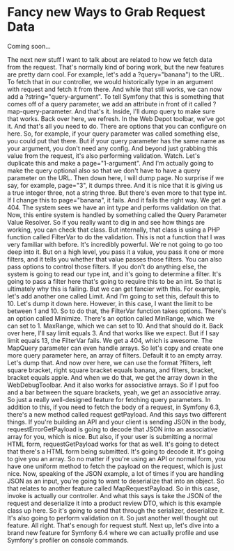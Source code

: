 # Fancy new Ways to Grab Request Data

Coming soon...

The next new stuff I want to talk about are related to how we fetch data from the request. That's normally kind of boring work, but the new features are pretty darn cool. For example, let's add a ?query="banana") to the URL. To fetch that in our controller, we would historically type in an argument with request and fetch it from there. And while that still works, we can now add a ?string="query-argument". To tell Symfony that this is something that comes off of a query parameter, we add an attribute in front of it called ?map-query-parameter. And that's it. Inside, I'll dump query to make sure that works. Back over here, we refresh. In the Web Depot toolbar, we've got it. And that's all you need to do. There are options that you can configure on here. So, for example, if your query parameter was called something else, you could put that there. But if your query parameter has the same name as your argument, you don't need any config. And beyond just grabbing this value from the request, it's also performing validation. Watch. Let's duplicate this and make a page="1-argument". And I'm actually going to make the query optional also so that we don't have to have a query parameter on the URL. Then down here, I will dump page. No surprise if we say, for example, page="3", it dumps three. And it is nice that it is giving us a true integer three, not a string three. But there's even more to that type int. If I change this to page="banana", it fails. And it fails the right way. We get a 404. The system sees we have an int type and performs validation on that. Now, this entire system is handled by something called the Query Parameter Value Resolver. So if you really want to dig in and see how things are working, you can check that class. But internally, that class is using a PHP function called FilterVar to do the validation. This is not a function that I was very familiar with before. It's incredibly powerful. We're not going to go too deep into it. But on a high level, you pass it a value, you pass it one or more filters, and it tells you whether that value passes those filters. You can also pass options to control those filters.  If you don't do anything else, the system is going to read our type int, and it's going to determine a filter. It's going to pass a filter here that's going to require this to be an int. So that is ultimately why this is failing. But we can get fancier with this. For example, let's add another one called Limit. And I'm going to set this, default this to 10. Let's dump it down here. However, in this case, I want the limit to be between 1 and 10. So to do that, the FilterVar function takes options. There's an option called Minimize. There's an option called MinRange, which we can set to 1. MaxRange, which we can set to 10. And that should do it. Back over here, I'll say limit equals 3. And that works like we expect. But if I say limit equals 13, the FilterVar fails. We get a 404, which is awesome. The MapQuery parameter can even handle arrays. So let's copy and create one more query parameter here, an array of filters. Default it to an empty array. Let's dump that. And now over here, we can use the format ?filters, left square bracket, right square bracket equals banana, and filters, bracket, bracket equals apple. And when we do that, we get the array down in the WebDebugToolbar. And it also works for associative arrays. So if I put foo and a bar between the square brackets, yeah, we get an associative array. So just a really well-designed feature for fetching query parameters. In addition to this, if you need to fetch the body of a request, in Symfony 6.3, there's a new method called request getPayload. And this says two different things. If you're building an API and your client is sending JSON in the body, requestErrorGetPayload is going to decode that JSON into an associative array for you, which is nice. But also, if your user is submitting a normal HTML form, requestGetPayload works for that as well. It's going to detect that there's a HTML form being submitted. It's going to decode it. It's going to give you an array. So no matter if you're using an API or normal form, you have one uniform method to fetch the payload on the request, which is just nice.  Now, speaking of the JSON example, a lot of times if you are handling JSON as an input, you're going to want to deserialize that into an object. So that relates to another feature called MapRequestPayload. So in this case, invoke is actually our controller. And what this says is take the JSON of the request and deserialize it into a product review DTO, which is this example class up here. So it's going to send that through the serializer, deserialize it. It's also going to perform validation on it. So just another well thought out feature. All right. That's enough for request stuff. Next up, let's dive into a brand new feature for Symfony 6.4 where we can actually profile and use Symfony's profiler on console commands.
